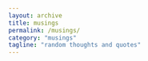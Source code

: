 ```yaml
---
layout: archive
title: musings
permalink: /musings/
category: "musings"
tagline: "random thoughts and quotes"
---
```

